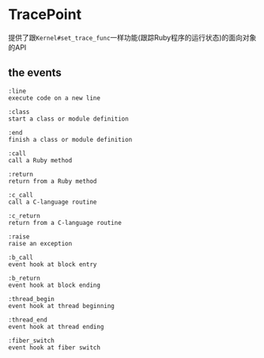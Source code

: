 # TracePoint
提供了跟`Kernel#set_trace_func`一样功能(跟踪Ruby程序的运行状态)的面向对象的API

## the events
```
:line
execute code on a new line

:class
start a class or module definition

:end
finish a class or module definition

:call
call a Ruby method

:return
return from a Ruby method

:c_call
call a C-language routine

:c_return
return from a C-language routine

:raise
raise an exception

:b_call
event hook at block entry

:b_return
event hook at block ending

:thread_begin
event hook at thread beginning

:thread_end
event hook at thread ending

:fiber_switch
event hook at fiber switch
```
